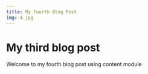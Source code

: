 ```yaml
---
title: My fourth Blog Post
img: 4.jpg
---
```


# My third blog post

Welcome to my fourth blog post using content module